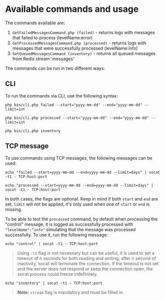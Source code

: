# Available commands and usage

The commands available are:

1. `GetFailedMessagesCommand.php (failed)` - returns logs with messages that failed to process (levelName:error)
2. `GetProcessedMessagesCommand.php (processed)` - returns logs with messages that were successfully processed (levelName:info)
3. `GetQueuedMessagesCommand (inventory)` - returns all queued messages from Redis stream 'messages'

The commands can be run in two different ways:

## CLI

To run the commands via CLI, use the following syntax:

```shell
php bin/cli.php failed --start="yyyy-mm-dd" --end="yyyy-mm-dd" --limit=int
```

```shell
php bin/cli.php processed --start="yyyy-mm-dd" --end="yyyy-mm-dd" --limit=int
```

```shell
php bin/cli.php inventory
```

## TCP message

To use commands using TCP messages, the following messages can be used:

```shell
echo "failed --start=yyyy-mm-dd --end=yyyy-mm-dd --limit=days" | socat -t1 - TCP:host:port
```

```shell
echo "processed --start=yyyy-mm-dd --end=yyyy-mm-dd --limit=days" | socat -t1 - TCP:host:port
```

In both cases, the flags are optional. Keep in mind if both `start` and `end` are set, `limit` will not be applied, it's only used when one of `start` or `end` is missing.

To be able to test the `processed` command, by default when processing the "control" message, it is logged as successfully processed with `"levelName":"info"` simulating that the message was processed successfully. To use it, run the following message:

```shell
echo "control" | socat -t1 - TCP:host:port
```

> Using `-t1` flag is not necessary but can be useful, it is used to set a timeout of n seconds for both reading and writing; after n second of inactivity, socat will terminate the connection. If the timeout is not set and the server does not respond or keep the connection open, the socat process could freeze indefinitely.

```shell
echo "inventory" | socat -t1 - TCP:host:port
```

> **Note:** `stream` flag is mandatory and must be filled in.
